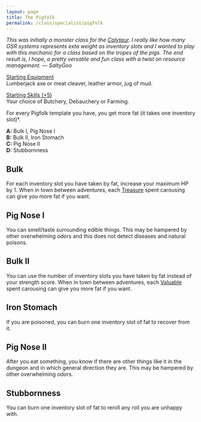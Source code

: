 ```yaml
---
layout: page
title: The Pigfolk
permalink: /class/specialist/pigfolk
---
```


<span class="alchemy"> *This was initially a monster class for the [Calytaur](https://saltygoo.github.io/monsters/calytaur). I really like how many OSR systems represents exta weight as inventory slots and I wanted to play with this mechanic for a class based on the tropes of the pigs. The end result is, I hope, a pretty versatile and fun class with a twist on resource management. — SaltyGoo* </span>

<ins>Starting Equipment</ins><br>
Lumberjack axe or meat cleaver, leather armor, jug of mud.

<ins>Starting Skills (+5)</ins><br>
Your choice of Butchery, Debauchery or Farming.

For every Pigfolk template you have, you get more fat (it takes one inventory slot)*.

**A:** Bulk I, Pig Nose I<br>
**B:** Bulk II, Iron Stomach<br>
**C:** Pig Nose II<br>
**D:** Stubbornness<br>

## Bulk
For each inventory slot you have taken by fat, increase your maximum HP by 1. When in town between adventures, each [Treasure](/2020/11/10/extra-rules#treasures) spent carousing can give you more fat if you want.

## Pig Nose I
You can smell/taste surrounding edible things. This may be hampered by other overwhelming odors and this does not detect diseases and natural poisons.

## Bulk II
You can use the number of inventory slots you have taken by fat instead of your strength score.  When in town between adventures, each [Valuable](/2020/11/10/extra-rules#treasures) spent carousing can give you more fat if you want.

## Iron Stomach
If you are poisoned, you can burn one inventory slot of fat to recover from it.

## Pig Nose II
After you eat something, you know if there are other things like it in the dungeon and in which general direction they are. This may be hampered by other overwhelming odors.

## Stubbornness
You can burn one inventory slot of fat to reroll any roll you are unhappy with.
